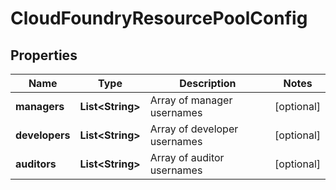 

# CloudFoundryResourcePoolConfig

## Properties

Name | Type | Description | Notes
------------ | ------------- | ------------- | -------------
**managers** | **List&lt;String&gt;** | Array of manager usernames |  [optional]
**developers** | **List&lt;String&gt;** | Array of developer usernames |  [optional]
**auditors** | **List&lt;String&gt;** | Array of auditor usernames |  [optional]



